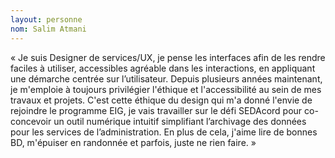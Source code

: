 ```yaml
---
layout: personne 
nom: Salim Atmani 
---
```


« Je suis Designer de services/UX, je pense les interfaces afin de les rendre faciles à utiliser, accessibles agréable dans les interactions, en appliquant une démarche centrée sur l’utilisateur. Depuis plusieurs années maintenant, je m'emploie à toujours privilégier l'éthique et l'accessibilité au sein de mes travaux et projets. C'est cette éthique du design qui m'a donné l'envie de rejoindre le programme EIG, je vais travailler sur le défi SEDAcord pour co-concevoir un outil numérique intuitif simplifiant l’archivage des données pour les services de l’administration. En plus de cela, j'aime lire de bonnes BD, m'épuiser en randonnée et parfois, juste ne rien faire. » 
